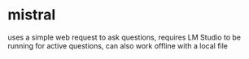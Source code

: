 # mistral
uses a simple web request to ask questions, requires LM Studio to be running for active questions, can also work offline with a local file
